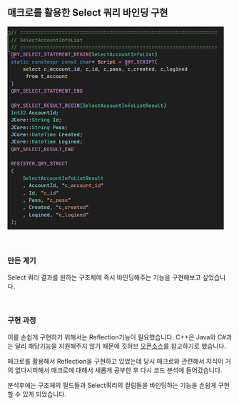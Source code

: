 ## 매크로를 활용한 Select 쿼리 바인딩 구현

![QueryDefinition](./Images/TankFighter/QueryDefinition.png)


<br>

### 만든 계기
Select 쿼리 결과를 원하는 구조체에 즉시 바인딩해주는 기능을 구현해보고 싶었습니다. 

<br>

### 구현 과정
이를 손쉽게 구현하기 위해서는 Reflection기능이 필요했습니다. C++은 Java와 C#과는 달리 해당기능을 지원해주지 않기 때문에 깃허브 [오픈소스](https://github.com/cbeck88/visit_struct)를 참고하기로 했습니다.

매크로를 활용해서 Reflection을 구현하고 있었는데 당시 매크로와 관련해서 지식이 거의 없다시피해서 매크로에 대해서 새롭게 공부한 후 
다시 코드 분석에 들어갔습니다.  

분석후에는 구조체의 필드들과 Select쿼리의 컬럼들을 바인딩하는 기능을 손쉽게 구현할 수 있게 되었습니다.